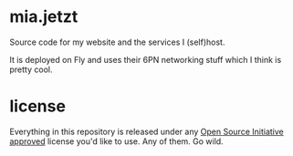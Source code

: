 # mia.jetzt

Source code for my website and the services I (self)host.

It is deployed on Fly and uses their 6PN networking stuff which I think is pretty cool.

# license

Everything in this repository is released under any [Open Source Initiative approved](https://opensource.org/licenses/alphabetical) license you'd like to use.
Any of them.
Go wild.
